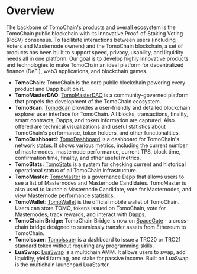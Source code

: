 # Overview

The backbone of TomoChain's products and overall ecosystem is the TomoChain public blockchain with its innovative Proof-of-Staking Voting (PoSV) consensus. To facilitate interactions between users (including Voters and Masternode owners) and the TomoChain blockchain, a set of products has been built to support speed, privacy, usability, and liquidity needs all in one platform. Our goal is to develop highly innovative products and technologies to make TomoChain an ideal platform for decentralized finance (DeFi), web3 applications, and blockchain games.

* **TomoChain**: TomoChain is the core public blockchain powering every product and Dapp built on it.
* **TomoMasterDAO**: [TomoMasterDAO](https://masterdao.tomochain.com/) is a community-governed platform that propels the development of the TomoChain ecosystem.
* **TomoScan**: [TomoScan](https://tomoscan.io/) provides a user-friendly and detailed blockchain explorer user interface for TomoChain. All blocks, transactions, finality, smart contracts, Dapps, and token information are captured. Also offered are technical visualizations and useful statistics about TomoChain's performance, token holders, and other functionalities.
* **TomoDashboard**: [TomoDashboard](https://stats.tomochain.com/) is a dashboard for TomoChain's network status. It shows various metrics, including the current number of masternodes, masternode performance, current TPS, block time, confirmation time, finality, and other useful metrics.
* **TomoStats:** [TomoStats](https://status.tomochain.com/) is a system for checking current and historical operational status of all TomoChain infrastructure.
* **TomoMaster**: [TomoMaster](https://master.tomochain.com/) is a governance Dapp that allows users to see a list of Masternodes and Masternode Candidates. TomoMaster is also used to launch a Masternode Candidate, vote for Masternodes, and view Masternode performance statistics.
* **TomoWallet**: [TomoWallet](https://wallet.tomochain.com/) is the official mobile wallet of TomoChain. Users can store TOMO, tokens issued on TomoChain, vote for Masternodes, track rewards, and interact with Dapps.
* **TomoChain Bridge:** TomoChain Bridge is now on [SpaceGate](https://blog.coin98.com/tomochain-bridge-is-now-available-on-spacegate/) - a cross-chain bridge designed to seamlessly transfer assets from Ethereum to TomoChain.
* **TomoIssuer**: [TomoIssuer](https://issuer.tomochain.com/) is a dashboard to issue a TRC20 or TRC21 standard token without requiring any programming skills.
* **LuaSwap:** [LuaSwap](https://luaswap.org/) is a multichain AMM. It allows users to swap, add liquidity, yield farming, and stake for passive income. Built on LuaSwap is the multichain launchpad LuaStarter.
